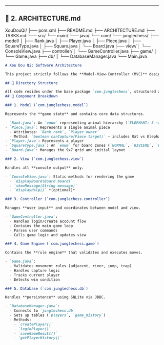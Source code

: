 
---

## 🧱 2. ARCHITECTURE.md
XouDouQi/
├── pom.xml
├── README.md
├── ARCHITECTURE.md
├── TASKS.md
└── src/
    └── main/
        └── java/
            └── com/
                └── junglechess/
                    ├── model/
                    │   ├── Rank.java
                    │   ├── Player.java
                    │   ├── Piece.java
                    │   ├── SquareType.java
                    │   ├── Square.java
                    │   └── Board.java
                    ├── view/
                    │   └── ConsoleView.java
                    ├── controller/
                    │   └── GameController.java
                    ├── game/
                    │   └── Game.java
                    ├── db/
                    │   └── DatabaseManager.java
                    └── Main.java
```markdown
# Xou Dou Qi: Software Architecture

This project strictly follows the **Model-View-Controller (MVC)** design pattern to ensure a clean separation of concerns.

## 📁 Directory Structure

All code resides under the base package `com.junglechess`, structured as follows:
## 🧩 Component Breakdown

### 1. Model (`com.junglechess.model`)

Represents the **game state** and contains core data structures.

- `Rank.java`: An `enum` representing animal hierarchy (`ELEPHANT: 8 -> RAT: 1`)
- `Piece.java`: Represents a single animal piece
  - Attributes: `Rank rank`, `Player owner`
  - Method: `boolean canCapture(Piece target)` — includes Rat vs Elephant exception
- `Player.java`: Represents a player
- `SquareType.java`: An `enum` for board zones (`NORMAL`, `RIVIERE`, `PIEGE`, `SANCTUAIRE_RED`, `SANCTUAIRE_BLUE`)
- `Board.java`: Manages the 9x7 grid and initial layout

### 2. View (`com.junglechess.view`)

Handles all **console output** only.

- `ConsoleView.java`: Static methods for rendering the game
  - `displayBoard(Board board)`
  - `showMessage(String message)`
  - `displayHelp()` *(optional)*

### 3. Controller (`com.junglechess.controller`)

Manages **user input** and coordinates between model and view.

- `GameController.java`:
  - Handles login/create account flow
  - Contains the main game loop
  - Parses user commands
  - Calls game logic and updates view

### 4. Game Engine (`com.junglechess.game`)

Contains the **rule engine** that validates and executes moves.

- `Game.java`:
  - Validates movement rules (adjacent, river, jump, trap)
  - Handles capture logic
  - Tracks current player
  - Detects win condition

### 5. Database (`com.junglechess.db`)

Handles **persistence** using SQLite via JDBC.

- `DatabaseManager.java`:
  - Connects to `junglechess.db`
  - Sets up tables (`players`, `game_history`)
  - Methods:
    - `createPlayer()`
    - `loginPlayer()`
    - `saveGameResult()`
    - `getPlayerHistory()`